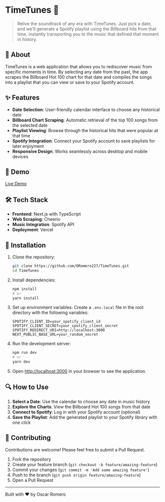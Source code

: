 # TimeTunes 🎵

> Relive the soundtrack of any era with TimeTunes. Just pick a date, and we'll generate a Spotify playlist using the Billboard hits from that time, instantly transporting you to the music that defined that moment in history.

## 📖 About

TimeTunes is a web application that allows you to rediscover music from specific moments in time. By selecting any date from the past, the app scrapes the Billboard Hot 100 chart for that date and compiles the songs into a playlist that you can view or save to your Spotify account.

## ✨ Features

- **Date Selection**: User-friendly calendar interface to choose any historical date
- **Billboard Chart Scraping**: Automatic retrieval of the top 100 songs from the selected date
- **Playlist Viewing**: Browse through the historical hits that were popular at that time
- **Spotify Integration**: Connect your Spotify account to save playlists for later enjoyment
- **Responsive Design**: Works seamlessly across desktop and mobile devices

## 🚀 Demo

[Live Demo](https://time-tunes.vercel.app)

## 🛠️ Tech Stack

- **Frontend**: Next.js with TypeScript
- **Web Scraping**: Cheerio
- **Music Integration**: Spotify API
- **Deployment**: Vercel

## 🔧 Installation

1. Clone the repository:
   ```bash
   git clone https://github.com/ORomero227/TimeTunes.git
   cd TimeTunes
   ```

2. Install dependencies:
   ```bash
   npm install
   # or
   yarn install
   ```

3. Set up environment variables:
   Create a `.env.local` file in the root directory with the following variables:
   ```
   SPOTIFY_CLIENT_ID=your_spotify_client_id
   SPOTIFY_CLIENT_SECRET=your_spotify_client_secret
   SPOTIFY_REDIRECT_URI=http://localhost:3000
   NEXT_PUBLIC_BASE_URL=your_random_secret
   ```

4. Run the development server:
   ```bash
   npm run dev
   # or
   yarn dev
   ```

5. Open [http://localhost:3000](http://localhost:3000) in your browser to see the application.

## 🔍 How to Use

1. **Select a Date**: Use the calendar to choose any date in music history
2. **Explore the Charts**: View the Billboard Hot 100 songs from that date
3. **Connect to Spotify**: Log in with your Spotify account (optional)
4. **Save the Playlist**: Add the generated playlist to your Spotify library with one click

## 🤝 Contributing

Contributions are welcome! Please feel free to submit a Pull Request.

1. Fork the repository
2. Create your feature branch (`git checkout -b feature/amazing-feature`)
3. Commit your changes (`git commit -m 'Add some amazing feature'`)
4. Push to the branch (`git push origin feature/amazing-feature`)
5. Open a Pull Request

---

Built with ❤️ by Oscar Romero
